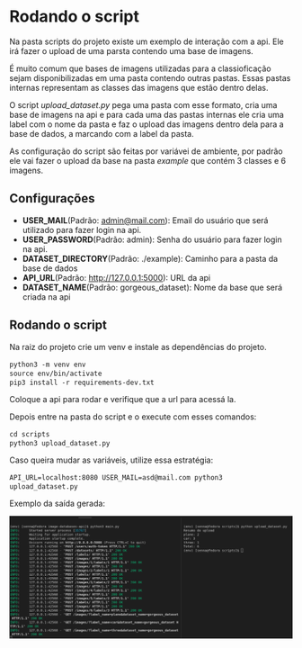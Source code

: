 # Rodando o script

Na pasta scripts do projeto existe um exemplo de interação com a api. Ele irá fazer o upload de uma parsta contendo uma base de imagens.

É muito comum que bases de imagens utilizadas para a classioficação sejam disponibilizadas em uma pasta contendo outras pastas. Essas pastas internas representam as classes das imagens que  estão dentro delas.

O script *upload_dataset.py* pega uma pasta com esse formato, cria uma base de imagens na api e para cada uma das pastas internas ele cria uma label com o nome da pasta e faz o upload das imagens dentro dela para a base de dados, a marcando com a label da pasta.

As configuração do script são feitas por variávei de ambiente, por padrão ele vai fazer o upload da base na pasta *example* que contém 3 classes e 6 imagens.

## Configurações

* **USER_MAIL**(Padrão: admin@mail.com): Email do usuário que será utilizado para fazer login na api.
* **USER_PASSWORD**(Padrão: admin): Senha do usuário para fazer login na api.
* **DATASET_DIRECTORY**(Padrão: ./example): Caminho para a pasta da base de dados
* **API_URL**(Padrão: http://127.0.0.1:5000): URL da api
* **DATASET_NAME**(Padrão: gorgeous_dataset): Nome da base que será criada na api

## Rodando o script

Na raiz do projeto crie um venv e instale as dependências do projeto.

```
python3 -m venv env
source env/bin/activate
pip3 install -r requirements-dev.txt

```

Coloque a api para rodar e verifique que a url para acessá la.

Depois entre na pasta do script e o execute com esses comandos:

```
cd scripts
python3 upload_dataset.py
```

Caso queira mudar as variáveis, utilize essa estratégia:

```
API_URL=localhost:8080 USER_MAIL=asd@mail.com python3 upload_dataset.py 
```

Exemplo da saída gerada:

![er](img/script.png)
